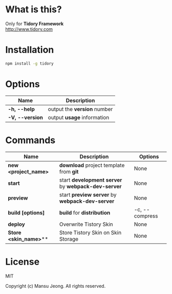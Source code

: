 # What is this?

Only for **Tidory Framework** \
<http://www.tidory.com>

# Installation

```bash
npm install -g tidory
```

# Options

Name|Description|
----|-----------|
|**-h, --help**|output the **version** number|
|**-V, --version**|output **usage** information|

# Commands

Name|Description|Options|
----|-----------|-------|
|**new &lt;project_name&gt;**|**download** project template from **git**|None|
|**start**|start **development server** by **webpack-dev-server**|None|
|**preview**|start **preview server** by **webpack-dev-server**|None|
|**build [options]**|**build** for **distribution**|-c, --compress|
|**deploy**|Overwrite Tistory Skin|None|
|**Store &lt;skin_name&gt;****|Store Tistory Skin on Skin Storage|None|

# License

MIT

Copyright (c) Mansu Jeong. All rights reserved.
